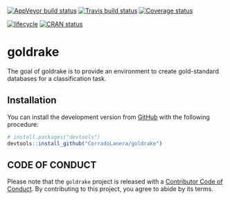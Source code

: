 
<!-- README.md is generated from README.Rmd. Please edit that file -->

[![AppVeyor build
status](https://ci.appveyor.com/api/projects/status/github/CorradoLanera/goldrake?branch=master&svg=true)](https://ci.appveyor.com/project/CorradoLanera/goldrake)
[![Travis build
status](https://travis-ci.org/CorradoLanera/goldrake.svg?branch=master)](https://travis-ci.org/CorradoLanera/goldrake)
[![Coverage
status](https://codecov.io/gh/CorradoLanera/goldrake/branch/master/graph/badge.svg)](https://codecov.io/github/CorradoLanera/goldrake?branch=master)

[![lifecycle](https://img.shields.io/badge/lifecycle-maturing-blue.svg)](https://www.tidyverse.org/lifecycle/#maturing)
[![CRAN
status](https://www.r-pkg.org/badges/version/goldrake)](https://cran.r-project.org/package=goldrake)

# goldrake

The goal of goldrake is to provide an environment to create
gold-standard databases for a classification task.

## Installation

You can install the development version from
[GitHub](https://github.com/) with the following procedure:

``` r
# install.packages("devtools")
devtools::install_github("CorradoLanera/goldrake")
```

## CODE OF CONDUCT

Please note that the `goldrake` project is released with a [Contributor
Code of Conduct](.github/CODE_OF_CONDUCT.md). By contributing to this
project, you agree to abide by its terms.
